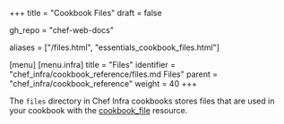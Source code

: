 +++
title = "Cookbook Files"
draft = false

gh_repo = "chef-web-docs"

aliases = ["/files.html", "essentials_cookbook_files.html"]

[menu]
  [menu.infra]
    title = "Files"
    identifier = "chef_infra/cookbook_reference/files.md Files"
    parent = "chef_infra/cookbook_reference"
    weight = 40
+++

The `files` directory in Chef Infra cookbooks stores files that are used
in your cookbook with the [cookbook_file](/resources/cookbook_file/)
resource.
